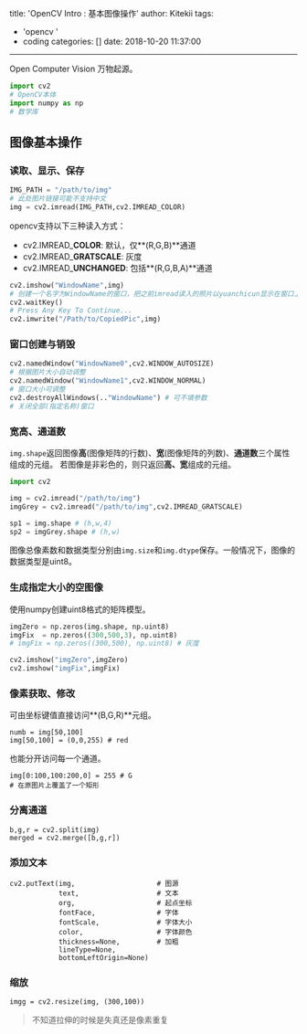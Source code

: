 title: 'OpenCV Intro : 基本图像操作'
author: Kitekii
tags:
  - 'opencv '
  - coding
categories: []
date: 2018-10-20 11:37:00
---
Open Computer Vision 万物起源。
```python
import cv2
# OpenCV本体
import numpy as np
# 数学库
```

## 图像基本操作

### 读取、显示、保存
```python
IMG_PATH = "/path/to/img"
# 此处图片链接可能不支持中文
img = cv2.imread(IMG_PATH,cv2.IMREAD_COLOR)
```
opencv支持以下三种读入方式：
- cv2.IMREAD_**COLOR**: 默认，仅**(R,G,B)**通道
- cv2.IMREAD_**GRATSCALE**: 灰度
- cv2.IMREAD_**UNCHANGED**: 包括**(R,G,B,A)**通道

```python
cv2.imshow("WindowName",img)
# 创建一个名字为WindowName的窗口，把之前imread读入的照片以yuanchicun显示在窗口上。
cv2.waitKey()
# Press Any Key To Continue...
cv2.imwrite("/Path/to/CopiedPic",img)
```
<!--more-->
### 窗口创建与销毁
```python
cv2.namedWindow("WindowName0",cv2.WINDOW_AUTOSIZE)
# 根据图片大小自动调整
cv2.namedWindow("WindowName1",cv2.WINDOW_NORMAL)
# 窗口大小可调整
cv2.destroyAllWindows(.."WindowName") # 可不填参数
# 关闭全部(指定名称)窗口
```
### 宽高、通道数
`img.shape`返回图像**高**(图像矩阵的行数)、**宽**(图像矩阵的列数)、**通道数**三个属性组成的元组。
若图像是非彩色的，则只返回**高、宽**组成的元组。

```python
import cv2

img = cv2.imread("/path/to/img")
imgGrey = cv2.imread("/path/to/img",cv2.IMREAD_GRATSCALE)

sp1 = img.shape # (h,w,4)
sp2 = imgGrey.shape # (h,w)
```
图像总像素数和数据类型分别由`img.size`和`img.dtype`保存。一般情况下，图像的数据类型是uint8。

### 生成指定大小的空图像
使用numpy创建uint8格式的矩阵模型。
```python
imgZero = np.zeros(img.shape, np.uint8)
imgFix  = np.zeros((300,500,3), np.uint8)
# imgFix = np.zeros((300,500), np.uint8) # 灰度

cv2.imshow("imgZero",imgZero)
cv2.imshow("imgFix",imgFix)
```
### 像素获取、修改

可由坐标键值直接访问**(B,G,R)**元组。
```
numb = img[50,100]
img[50,100] = (0,0,255) # red
```
也能分开访问每一个通道。
```
img[0:100,100:200,0] = 255 # G
# 在原图片上覆盖了一个矩形
```
### 分离通道
```
b,g,r = cv2.split(img)
merged = cv2.merge([b,g,r])
```
### 添加文本
```
cv2.putText(img,                    # 图源
            text,                   # 文本
            org,                    # 起点坐标
            fontFace,               # 字体
            fontScale,              # 字体大小
            color,                  # 字体颜色
            thickness=None,         # 加粗
            lineType=None,
            bottomLeftOrigin=None)
```
### 缩放
```
imgg = cv2.resize(img, (300,100))
```
> 不知道拉伸的时候是失真还是像素重复